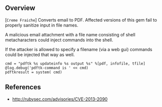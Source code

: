 ## Overview
[`Creme Fraiche`] Converts email to PDF.
Affected versions of this gem fail to properly sanitize input in file names.

A malicious email attachment with a file name consisting of shell meta﻿characters could inject commands into the shell.

If the attacker is allowed to specify a filename (via a web gui) commands could be injected that way as well.

```shell
cmd = "pdftk %s updateinfo %s output %s" %[pdf, infofile, tfile]
@log.debug('pdftk-command is ' << cmd)
pdftkresult = system( cmd)
```

## References
- http://rubysec.com/advisories/CVE-2013-2090
